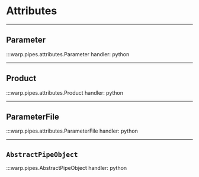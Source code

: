 # Attributes

---

## Parameter

:::warp.pipes.attributes.Parameter
    handler: python

---

## Product

:::warp.pipes.attributes.Product
    handler: python

---

## ParameterFile

:::warp.pipes.attributes.ParameterFile
    handler: python

---

## `AbstractPipeObject`

:::warp.pipes.AbstractPipeObject
    handler: python
